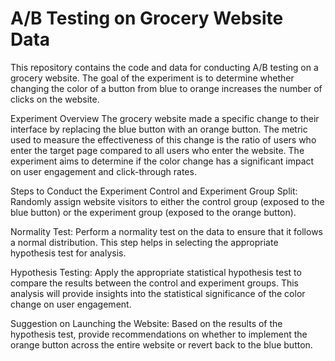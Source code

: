 # A/B Testing on Grocery Website Data
This repository contains the code and data for conducting A/B testing on a grocery website. The goal of the experiment is to determine whether changing the color of a button from blue to orange increases the number of clicks on the website.

Experiment Overview
The grocery website made a specific change to their interface by replacing the blue button with an orange button. The metric used to measure the effectiveness of this change is the ratio of users who enter the target page compared to all users who enter the website. The experiment aims to determine if the color change has a significant impact on user engagement and click-through rates.

Steps to Conduct the Experiment
Control and Experiment Group Split: Randomly assign website visitors to either the control group (exposed to the blue button) or the experiment group (exposed to the orange button).

Normality Test: Perform a normality test on the data to ensure that it follows a normal distribution. This step helps in selecting the appropriate hypothesis test for analysis.

Hypothesis Testing: Apply the appropriate statistical hypothesis test to compare the results between the control and experiment groups. This analysis will provide insights into the statistical significance of the color change on user engagement.

Suggestion on Launching the Website: Based on the results of the hypothesis test, provide recommendations on whether to implement the orange button across the entire website or revert back to the blue button.
